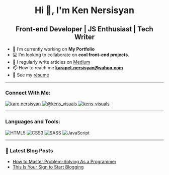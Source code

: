 <h1 align="center">Hi 👋, I'm Ken Nersisyan</h1>
<h2 align="center">Front-end Developer | JS Enthusiast | Tech Writer</h2>

- 🔭 I’m currently working on **My Portfolio**
- 💻 I’m looking to collaborate on **cool front-end projects**.
- 📝 I regularly write articles on [Medium](https://medium.com/@kens_visuals)
- 📫 How to reach me **karapet.nersisyan@yahoo.com**
- 📄 See my [résumé](https://drive.google.com/file/d/1KY0jRMqNKRCw4acLQLNf99ndeWbwC0XX/view?usp=sharing)

---

<h3 align="left">Connect With Me:</h3>

<p align="left">
    <a href="https://www.linkedin.com/in/karo-nersisyan-135118129/" target="blank">
        <img src="https://img.shields.io/badge/linkedin-%230077B5.svg?style=for-the-badge&logo=linkedin&logoColor=white" alt="karo nersisyan" />
    </a>
    <a href="https://medium.com/@kens_visuals" target="blank">
        <img src="https://img.shields.io/badge/Medium-12100E?style=for-the-badge&logo=medium&logoColor=white" alt="@kens_visuals" />
    </a>
    <a href="https://codepen.io/kens-visuals" target="blank">
        <img src="https://img.shields.io/badge/Codepen-000000?style=for-the-badge&logo=codepen&logoColor=white" alt="kens-visuals" />
    </a>
</p>

---

<h3 align="left">Languages and Tools:</h3>

![HTML5](https://img.shields.io/badge/html5-%23E34F26.svg?style=for-the-badge&logo=html5&logoColor=white) ![CSS3](https://img.shields.io/badge/css3-%231572B6.svg?style=for-the-badge&logo=css3&logoColor=white) ![SASS](https://img.shields.io/badge/SASS-hotpink.svg?style=for-the-badge&logo=SASS&logoColor=white) ![JavaScript](https://img.shields.io/badge/javascript-%23323330.svg?style=for-the-badge&logo=javascript&logoColor=%23F7DF1E)

<!-- <p align="left">
    <a href="https://www.w3.org/html/" target="_blank" rel="noreferrer">
        <img src="https://img.shields.io/badge/HTML5-E34F26?style=for-the-badge&logo=html5&logoColor=white" alt="html5" width="40" height="40"/>
    </a>
    <a href="https://getbootstrap.com" target="_blank" rel="noreferrer">
        <img src="https://raw.githubusercontent.com/devicons/devicon/master/icons/bootstrap/bootstrap-plain-wordmark.svg" alt="bootstrap" width="40" height="40"/>
    </a>
    <a href="https://www.w3schools.com/css/" target="_blank" rel="noreferrer">
    <img src="https://raw.githubusercontent.com/devicons/devicon/master/icons/css3/css3-original-wordmark.svg" alt="css3" width="40" height="40"/> </a> <a href="https://www.figma.com/" target="_blank" rel="noreferrer"> <img src="https://www.vectorlogo.zone/logos/figma/figma-icon.svg" alt="figma" width="40" height="40"/> </a> <a href="https://git-scm.com/" target="_blank" rel="noreferrer"> <img src="https://www.vectorlogo.zone/logos/git-scm/git-scm-icon.svg" alt="git" width="40" height="40"/> </a>  </a> <a href="https://developer.mozilla.org/en-US/docs/Web/JavaScript" target="_blank" rel="noreferrer"> <img src="https://raw.githubusercontent.com/github/explore/80688e429a7d4ef2fca1e82350fe8e3517d3494d/topics/javascript/javascript.png" alt="javascript" width="40" height="40"/> </a> <a href="https://jestjs.io" target="_blank" rel="noreferrer"> <img src="https://www.vectorlogo.zone/logos/jestjsio/jestjsio-icon.svg" alt="jest" width="40" height="40"/> </a> <a href="https://reactjs.org/" target="_blank" rel="noreferrer"> <img src="https://raw.githubusercontent.com/devicons/devicon/master/icons/react/react-original-wordmark.svg" alt="react" width="40" height="40"/> </a> <a href="https://sass-lang.com" target="_blank" rel="noreferrer"> <img src="https://raw.githubusercontent.com/devicons/devicon/master/icons/sass/sass-original.svg" alt="sass" width="40" height="40"/> </a> <a href="https://www.adobe.com/products/xd.html" target="_blank" rel="noreferrer"> <img src="https://cdn.worldvectorlogo.com/logos/adobe-xd.svg" alt="xd" width="40" height="40"/> </a>
</p> -->

---

### 📓 Latest Blog Posts

<!-- BLOG-POST-LIST:START -->

- [How to Master Problem-Solving As a Programmer](https://javascript.plainenglish.io/how-to-master-problem-solving-as-a-programmer-d16a0b8780ab?source=rss-67e5d23d8b5------2)
- [This Is Your Sign to Start Blogging](https://medium.com/@kens_visuals/this-is-your-sign-to-start-blogging-c9c39739ba65?source=rss-67e5d23d8b5------2)
<!-- BLOG-POST-LIST:END -->

<!---
kens-visuals/kens-visuals is a ✨ special ✨ repository because its `README.md` (this file) appears on your GitHub profile.
You can click the Preview link to take a look at your changes.
--->
